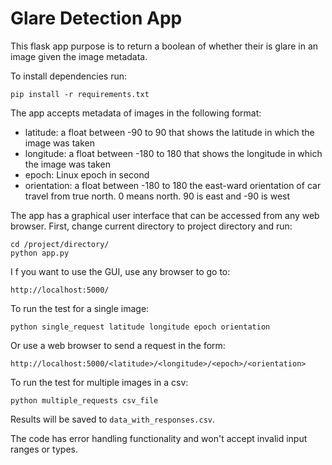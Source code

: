 # Glare Detection App

This flask app purpose is to return a boolean of whether their is glare in an image given the image metadata.

To install dependencies run:
```
pip install -r requirements.txt
```

The app accepts metadata of images in the following format:

- latitude: a float between -90 to 90 that shows the latitude in which the image was taken
- longitude: a float between -180 to 180 that shows the longitude in which the image was taken
- epoch: Linux epoch in second
- orientation: a float between -180 to 180 the east-ward orientation of car travel from true north. 0 means north. 90 is east and -90 is west


The app has a graphical user interface that can be accessed from any web browser. First, change current directory to project directory and run:

```
cd /project/directory/
python app.py
```

I f you want to use the GUI, use any browser to go to:
```
http://localhost:5000/
```
To run the test for a single image:

```
python single_request latitude longitude epoch orientation
```

Or use a web browser to send a request in the form:
```
http://localhost:5000/<latitude>/<longitude>/<epoch>/<orientation>
```
To run the test for multiple images in a csv:

```
python multiple_requests csv_file
```
Results will be saved to `data_with_responses.csv`.

The code has error handling functionality and won't accept invalid input ranges or types.
